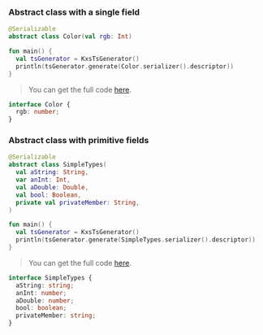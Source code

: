 <!--- TEST_NAME AbstractClassesTest -->

### Abstract class with a single field

<!--- INCLUDE .*\.kt
import kotlinx.serialization.*
import dev.adamko.kxstsgen.*
-->

```kotlin
@Serializable
abstract class Color(val rgb: Int)

fun main() {
  val tsGenerator = KxsTsGenerator()
  println(tsGenerator.generate(Color.serializer().descriptor))
}
```

> You can get the full code [here](./knit/example/example-abstract-class-single-field-01.kt).

```typescript
interface Color {
  rgb: number;
}
```

<!--- TEST -->

### Abstract class with primitive fields

```kotlin
@Serializable
abstract class SimpleTypes(
  val aString: String,
  var anInt: Int,
  val aDouble: Double,
  val bool: Boolean,
  private val privateMember: String,
)

fun main() {
  val tsGenerator = KxsTsGenerator()
  println(tsGenerator.generate(SimpleTypes.serializer().descriptor))
}
```

> You can get the full code [here](./knit/example/example-abstract-class-primitive-fields-01.kt).

```typescript
interface SimpleTypes {
  aString: string;
  anInt: number;
  aDouble: number;
  bool: boolean;
  privateMember: string;
}
```

<!--- TEST -->
